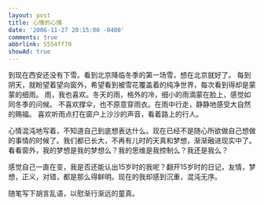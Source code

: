 ```yaml
---
layout: post
title: 心情的心情
date: '2006-11-27 20:15:00 -0400'
comments: true
abbrlink: 5554ff70
showAd: true
---
```

到现在西安还没有下雪。看到北京降临冬季的第一场雪，想在北京就好了。
每到阴天，就盼望着望向窗外，希望看到被雪花覆盖着的纯净世界，每次看到得却是蒙蒙的细雨。
雨，我也喜欢。冬天的雨，格外的冷，细小的雨滴蒙在脸上，感觉如同冬季的问候。
不喜欢撑伞，也不原意穿雨衣。在雨中行走，静静地感受大自然的赐福。
喜欢听雨点打在窗户上沙沙的声音，看着路上的行人。

心情混沌地写着，不知道自己到底想表达什么。现在已经不是随心所欲做自己想做的事情的时候了。我们都已长大，不再有儿时的天真和梦想，渐渐融进现实中了。
看看窗外，我的梦想是我的梦想么？我的思维是我控制么？我还是我么？

感觉自己一直在变，我是否还能认出15岁时的我呢？翻开15岁时的日记，友情，梦想，正义，对错，都是那么得鲜明。现在的我却感到沉重，混沌无序。

随笔写下胡言乱语，以慰渐行渐远的童真。
